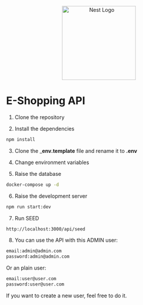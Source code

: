 <p align="center">
  <a href="http://nestjs.com/" target="blank"><img src="https://nestjs.com/img/logo-small.svg" width="200" alt="Nest Logo" /></a>
</p>

# E-Shopping API

1. Clone the repository

2. Install the dependencies

```bash
npm install
```

3. Clone the ___env.template__ file and rename it to __.env__

4. Change environment variables

5. Raise the database

```bash
docker-compose up -d
```

6. Raise the development server

```bash
npm run start:dev
```

7. Run SEED
  
  ```bash
  http://localhost:3000/api/seed
  ```

8. You can use the API with this ADMIN user:
  
  ```bash
  email:admin@admin.com
  password:admin@admin.com
  ```

  Or an plain user:
  
  ```bash
  email:user@user.com
  password:user@user.com
  ```

  If you want to create a new user, feel free to do it.